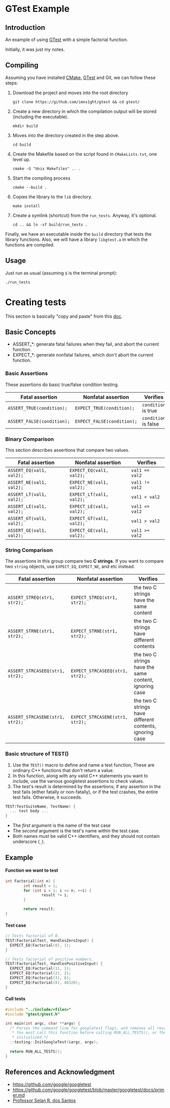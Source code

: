 # GTest Example

## Introduction

An example of using [GTest](https://github.com/google/googletest) with a simple factorial function. 

Initially, it was just my notes.

## Compiling

Assuming you have installed [CMake](https://cmake.org), [GTest](https://github.com/google/googletest) and Git, we can follow these steps:

1. Download the project and moves into the root directory
    ```
    git clone https://github.com/imns1ght/gtest && cd gtest/
    ``` 

2. Create a new directory in which the compilation output will be stored (including the executable).
    ```
    mkdir build
    ``` 

3. Moves into the directory created in the step above.
    ```
    cd build
    ```

4. Create the Makefile based on the script found in `CMakeLists.txt`, one level up.
    ```
    cmake -G "Unix Makefiles" .. .
    ```

5. Start the compiling process
    ```
    cmake --build .
    ```

6. Copies the library to the `lib` directory.
    ```
    make install
    ```  

7. Create a symlink (shortcut) from the `run_tests`. Anyway, it's optional.
    ```
    cd .. && ln -sf build/run_tests .
    ```

Finally, we have an executable inside the `build` directory that tests the library functions.
Also, we will have a library `libgtest.a` in which the functions are compiled.

## Usage

Just run as usual (assuming `$` is the terminal prompt):

```
./run_tests
```

# Creating tests

This section is basically "copy and paste" from this [doc](https://github.com/google/googletest/blob/master/googletest/docs/primer.md).

## Basic Concepts 

* ASSERT_*: generate fatal failures when they fail, and abort the current function. 
* EXPECT_*: generate nonfatal failures, which don't abort the current function.

### Basic Assertions

These assertions do basic true/false condition testing.

Fatal assertion            | Nonfatal assertion         | Verifies
-------------------------- | -------------------------- | --------------------
`ASSERT_TRUE(condition);`  | `EXPECT_TRUE(condition);`  | `condition` is true
`ASSERT_FALSE(condition);` | `EXPECT_FALSE(condition);` | `condition` is false

### Binary Comparison

This section describes assertions that compare two values.

Fatal assertion          | Nonfatal assertion       | Verifies
------------------------ | ------------------------ | --------------
`ASSERT_EQ(val1, val2);` | `EXPECT_EQ(val1, val2);` | `val1 == val2`
`ASSERT_NE(val1, val2);` | `EXPECT_NE(val1, val2);` | `val1 != val2`
`ASSERT_LT(val1, val2);` | `EXPECT_LT(val1, val2);` | `val1 < val2`
`ASSERT_LE(val1, val2);` | `EXPECT_LE(val1, val2);` | `val1 <= val2`
`ASSERT_GT(val1, val2);` | `EXPECT_GT(val1, val2);` | `val1 > val2`
`ASSERT_GE(val1, val2);` | `EXPECT_GE(val1, val2);` | `val1 >= val2`

### String Comparison

The assertions in this group compare two **C strings**. If you want to compare
two `string` objects, use `EXPECT_EQ`, `EXPECT_NE`, and etc instead.

| Fatal assertion                 | Nonfatal assertion              | Verifies                                                 |
| ------------------------------- | ------------------------------- | -------------------------------------------------------- |
| `ASSERT_STREQ(str1, str2);`     | `EXPECT_STREQ(str1, str2);`     | the two C strings have the same content                  |
| `ASSERT_STRNE(str1, str2);`     | `EXPECT_STRNE(str1, str2);`     | the two C strings have different contents                |
| `ASSERT_STRCASEEQ(str1, str2);` | `EXPECT_STRCASEEQ(str1, str2);` | the two C strings have the same content, ignoring case   |
| `ASSERT_STRCASENE(str1, str2);` | `EXPECT_STRCASENE(str1, str2);` | the two C strings have different contents, ignoring case |

### Basic structure of TEST()

1.  Use the `TEST()` macro to define and name a test function, These are
    ordinary C++ functions that don't return a value.
1.  In this function, along with any valid C++ statements you want to include,
    use the various googletest assertions to check values.
1.  The test's result is determined by the assertions; if any assertion in the
    test fails (either fatally or non-fatally), or if the test crashes, the
    entire test fails. Otherwise, it succeeds.

```c++
TEST(TestSuiteName, TestName) {
  ... test body ...
}
```

* The *first* argument is the name of the test case
* The *second* argument is the test's name within the test case. 
* Both names must be valid C++ identifiers, and they should not contain underscore (`_`). 

## Example

#### Function we want to test

```c++
int Factorial(int n) {
        int result = 1;
        for (int i = 1; i <= n; ++i) {
                result *= i;
        }

        return result;
}
```

#### Test case

```c++
// Tests factorial of 0.
TEST(FactorialTest, HandlesZeroInput) {
  EXPECT_EQ(Factorial(0), 1);
}

// Tests factorial of positive numbers.
TEST(FactorialTest, HandlesPositiveInput) {
  EXPECT_EQ(Factorial(1), 1);
  EXPECT_EQ(Factorial(2), 2);
  EXPECT_EQ(Factorial(3), 6);
  EXPECT_EQ(Factorial(8), 40320);
}
```

#### Call tests
```c++
#include "../include/<files>"
#include "gtest/gtest.h"

int main(int argc, char **argv) {
  /* Parses the command line for googletest flags, and removes all recognized flags.
   * You must call this function before calling RUN_ALL_TESTS(), or the flags won't be properly
   * initialized.*/
  ::testing::InitGoogleTest(&argc, argv);
  
  return RUN_ALL_TESTS();
}
```

## References and Acknowledgment
* https://github.com/google/googletest
* https://github.com/google/googletest/blob/master/googletest/docs/primer.md
* [Professor Selan R. dos Santos](https://www.dimap.ufrn.br/~selan/)
